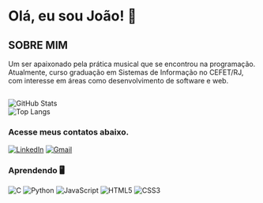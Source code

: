 # Olá, eu sou João! 👋
## SOBRE MIM
Um ser apaixonado pela prática musical que se encontrou na programação. Atualmente, curso graduação em Sistemas de Informação no CEFET/RJ, com interesse em áreas como desenvolvimento de software e web.
##
![GitHub Stats](https://github-readme-stats.vercel.app/api?username=joaofroez&theme=transparent&bg_color=8B008B&border_color=30A3DC&show_icons=true&icon_color=30A3DC&title_color=FFFF00&text_color=FFF)  
![Top Langs](https://github-readme-stats-git-masterrstaa-rickstaa.vercel.app/api/top-langs/?username=joaofroez&layout=compact&bg_color=8B008B&border_color=30A3DC&title_color=FFFF00&text_color=FFF)
### Acesse meus contatos abaixo.
[![LinkedIn](https://img.shields.io/badge/LinkedIn-0077B5?style=for-the-badge&logo=linkedin&logoColor=white)](https://www.linkedin.com/in/joaofroes/)
[![Gmail](https://img.shields.io/badge/Gmail-333333?style=for-the-badge&logo=gmail&logoColor=red)](mailto:froes544@gmail.com)
### Aprendendo 🖥️
![C](https://img.shields.io/badge/C-00599C?style=for-the-badge&logo=c&logoColor=white)
![Python](https://img.shields.io/badge/python-3670A0?style=for-the-badge&logo=python&logoColor=ffdd54)
![JavaScript](https://img.shields.io/badge/JavaScript-F7DF1E?style=for-the-badge&logo=javascript&logoColor=black)
![HTML5](https://img.shields.io/badge/HTML5-E34F26?style=for-the-badge&logo=html5&logoColor=white)
![CSS3](https://img.shields.io/badge/CSS3-1572B6?style=for-the-badge&logo=css3&logoColor=white)

